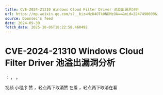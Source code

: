 ```yaml
---
title: CVE-2024-21310 Windows Cloud Filter Driver 池溢出漏洞分析
url: https://mp.weixin.qq.com/s?__biz=MzU4OTk0NDMzOA==&mid=2247490000&idx=1&sn=b6f9fa784439345553fe6af8361f1d00
source: Doonsec's feed
date: 2024-09-30
fetch_date: 2025-10-06T18:22:58.460492
---
```


# CVE-2024-21310 Windows Cloud Filter Driver 池溢出漏洞分析

：
，
。

视频
小程序
赞
，轻点两下取消赞
在看
，轻点两下取消在看